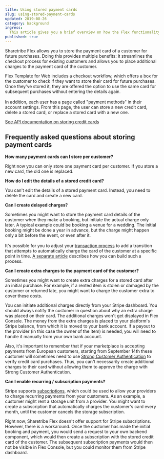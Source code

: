 ```yaml
---
title: Using stored payment cards
slug: using-stored-payment-cards
updated: 2019-08-26
category: background
ingress:
  This article gives you a brief overview on how the Flex functionality for storing credit and debit cards works and what you can do with it.
published: true
---
```


Sharetribe Flex allows you to store the payment card of a customer for future purchases. Doing this provides multiple benefits: it streamlines the checkout process for existing customers and allows you to place additional charges to the payment card of the customer.

Flex Template for Web includes a checkout workflow, which offers a box for the customer to check if they want to store their card for future purchases. Once they've stored it, they are offered the option to use the same card for subsequent purchases without entering the details again. \
 \
In addition, each user has a page called "payment methods" in their account settings. From this page, the user can store a new credit card, delete a stored card, or replace a stored card with a new one.

[See API documentation on storing credit cards](https://www.sharetribe.com/api-reference/#stripe-customer)


## Frequently asked questions about storing payment cards

**How many payment cards can I store per customer?**

Right now you can only store one payment card per customer. If you store a new card, the old one is replaced.

**How do I edit the details of a stored credit card?**

You can't edit the details of a stored payment card. Instead, you need to delete the card and create a new card.

**Can I create delayed charges?**

Sometimes you might want to store the payment card details of the customer when they make a booking, but initiate the actual charge only later. A typical example could be booking a venue for a wedding. The initial booking might be done a year in advance, but the charge might happen only a bit before the event, or even after it. \
 \
It's possible for you to adjust your [transaction process](background/transaction-process/) to add a transition that attempts to automatically charge the card of the customer at a specific point in time. [A separate article](background/off-session-payments-in-transaction-process/) describes how you can build such a process.

**Can I create extra charges to the payment card of the customer?**

Sometimes you might want to create extra charges for a stored card after an initial purchase. For example, if a rented item is stolen or damaged by the customer or returned late, you might want to charge the customer extra to cover these costs.

You can initiate additional charges directly from your Stripe dashboard. You should always notify the customer in question about why an extra charge was placed on their card. The additional charges won't get displayed in Flex Console. The money from the extra charges is placed to your platform's Stripe balance, from which it is moved to your bank account. If a payout to the provider (in this case the owner of the item) is needed, you will need to handle it manually from your own bank account.

Also, it's important to remember that if your marketplace is accepting payments from European customers, starting from September 14th these customer will sometimes need to use [Strong Customer Authentication](background/strong-customer-authentication/) to verify credit card purchases. Thus, you can't necessarily create additional charges to their card without allowing them to approve the charge with Strong Customer Authentication.

**Can I enable recurring / subscription payments?**

Stripe supports [subscriptions](https://stripe.com/docs/connect/subscriptions), which could be used to allow your providers to charge recurring payments from your customers. As an example, a customer might rent a storage unit from a provider. You might want to create a subscription that automatically charges the customer's card every month, until the customer cancels the storage subscription.

Right now, Sharetribe Flex doesn't offer support for Stripe subscriptions. However, there is a workaround. Once the customer has made the initial booking and payment, you would send a request to your own backend component, which would then create a subscription with the stored credit card of the customer. The subsequent subscription payments would then not be visible in Flex Console, but you could monitor them from Stripe dashboard.